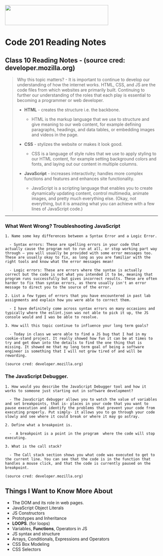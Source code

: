 <img src="https://members-csforall.imgix.net/members/logos/code-fellows-logo-horizontal-2-color-black.png" width="340" height="66">  

# Code 201 Reading Notes

## Class 10 Reading Notes - (source cred: developer.mozilla.org)  

> Why this topic matters? - It is important to continue to develop our understanding of how the internet works. HTML, CSS, and JS are the code files from which websites are primarily built. Continuing to further our understanding of the roles that each play is essential to becoming a programmer or web developer.
>
> - **HTML** - creates the structure i.e. the backbone.
>   - HTML is the markup language that we use to structure and give meaning to our web content, for example defining paragraphs, headings, and data tables, or embedding images and videos in the page.
> - **CSS** - stylizes the website or makes it look good.
>  
>   - CSS is a language of style rules that we use to apply styling to our HTML content, for example setting background colors and fonts, and laying out our content in multiple columns.
> - **JavaScript** - increases interactivity; handles more complex functions and features and enhances site functionality.
>  
>   - JavaScript is a scripting language that enables you to create dynamically updating content, control multimedia, animate images, and pretty much everything else. (Okay, not everything, but it is amazing what you can achieve with a few lines of JavaScript code.)
>  
---

### What Went Wrong? Troubleshooting JavaScript

```
1. Name some key differences between a Syntax Error and a Logic Error.

  - Syntax errors: These are spelling errors in your code that actually cause the program not to run at all, or stop working part way through — you will usually be provided with some error messages too. These are usually okay to fix, as long as you are familiar with the right tools and know what the error messages mean!

  - Logic errors: These are errors where the syntax is actually correct but the code is not what you intended it to be, meaning that program runs successfully but gives incorrect results. These are often harder to fix than syntax errors, as there usually isn't an error message to direct you to the source of the error.

2. List a few types of errors that you have encountered in past lab assignments and explain how you were able to correct them.

  - I have definitely come across syntax errors on many occasions and typically where the eslint.json was not able to pick it up, the JS console would and I was be able to resolve. 

3. How will this topic continue to influence your long term goals?

  - Today in class we were able to find a JS bug that I had in my cookie-stand project. It really showed how fun it can be at times to try and get down into the details to find the one thing that is missing. It showed me that my long term goal of being a software engineer is something that I will not grow tired of and will be rewarding.

(source cred: developer.mozilla.org)  
```

### The JavaScript Debugger.

```
1. How would you describe the JavaScript Debugger tool and how it works to someone just starting out in software development?

  - The JavaScript debugger allows you to watch the value of variables and set breakpoints, that is- places in your code that you want to pause execution and identify the problems that prevent your code from executing properly. Put simply- it allows you to go through your code slowly and see where it could break or where it may go astray.

2. Define what a breakpoint is.

  -  A breakpoint is a point in the program  where the code will stop executing.

3. What is the call stack?

  - The Call stack section shows you what code was executed to get to the current line. You can see that the code is in the function that handles a mouse click, and that the code is currently paused on the breakpoint.

(source cred: developer.mozilla.org)  
```

## Things I Want to Know More About

- The DOM and its role in web pages.
- JavaScript Object Literals
- JS Constructors
- Prototypes and Inheritance
- **LOOPS**. (for loops)
- Variables, **Functions**, Operators in JS
- JS syntax and structure
- Arrays, Conditionals, Expressions and Operators
- CSS Box Modeling
- CSS Selectors
